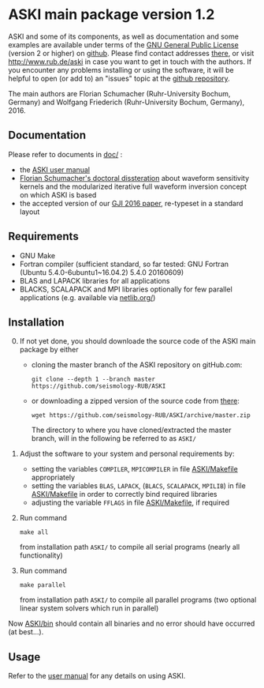 # ASKI main package version 1.2

ASKI and some of its components, as well as documentation and some examples
are available under terms of the [GNU General Public License](LICENSE) (version 2 or higher)
on [github](https://github.com/seismology-RUB/ASKI).
Please find contact addresses [there](https://github.com/seismology-RUB), or visit 
http://www.rub.de/aski in case you want to get in touch with the authors. If you 
encounter any problems installing or using the software, it will be helpful to 
open (or add to) an "issues" topic at the [github repository](https://github.com/seismology-RUB/ASKI).

The main authors are Florian Schumacher (Ruhr-University Bochum, Germany)
and Wolfgang Friederich (Ruhr-University Bochum, Germany), 2016.


## Documentation

Please refer to documents in [doc/](doc/) :

* the [ASKI user manual](doc/ASKI_manual.pdf)
* [Florian Schumacher's doctoral dissteration](doc/dissertation_florian_schumacher.pdf) 
  about waveform sensitivity kernels and the modularized iterative full waveform inversion 
  concept on which ASKI is based
* the accepted version of our [GJI 2016 paper](doc/ASKI_paper_gji_2016.pdf), re-typeset in 
  a standard layout


## Requirements

* GNU Make
* Fortran compiler (sufficient standard, so far tested: GNU Fortran 
  (Ubuntu 5.4.0-6ubuntu1~16.04.2) 5.4.0 20160609)
* BLAS and LAPACK  libraries for all applications
* BLACKS, SCALAPACK and MPI libraries optionally for few parallel applications 
  (e.g. available via [netlib.org/](http://www.netlib.org/))


## Installation

0. If not yet done, you should downloade the source code of the ASKI main package by either
   * cloning the master branch of the ASKI repository on gitHub.com:
     ```
     git clone --depth 1 --branch master https://github.com/seismology-RUB/ASKI
     ```
     
   * or downloading a zipped version of the source code from [there](https://github.com/seismology-RUB/ASKI/archive/master.zip):
     ```
     wget https://github.com/seismology-RUB/ASKI/archive/master.zip
     ```
     
     The directory to where you have cloned/extracted the master branch, will in the following be referred to as `ASKI/`
1. Adjust the software to your system and personal requirements by:
   * setting the variables `COMPILER`, `MPICOMPILER` in file [ASKI/Makefile](Makefile) appropriately
   * setting the variables `BLAS`, `LAPACK`, (`BLACS`, `SCALAPACK`, `MPILIB`) in file [ASKI/Makefile](Makefile) in 
     order to correctly bind required libraries
   * adjusting the variable `FFLAGS` in file [ASKI/Makefile](Makefile), if required

2. Run command
   ```
   make all
   ```
   from installation path `ASKI/` to compile all serial programs (nearly all functionality)

3. Run command
   ```
   make parallel
   ```
   from installation path `ASKI/` to compile all parallel programs (two optional linear system solvers which run in parallel)

Now [ASKI/bin](bin/) should contain all binaries and no error should have occurred (at best...).


## Usage

Refer to the [user manual](doc/ASKI_manual.pdf) for any details on using ASKI.
